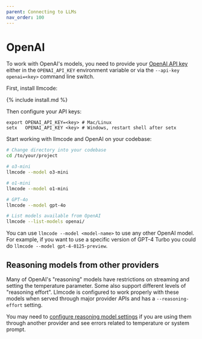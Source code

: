 ```yaml
---
parent: Connecting to LLMs
nav_order: 100
---
```


# OpenAI

To work with OpenAI's models, you need to provide your
[OpenAI API key](https://help.openai.com/en/articles/4936850-where-do-i-find-my-secret-api-key)
either in the `OPENAI_API_KEY` environment variable or
via the `--api-key openai=<key>` command line switch.

First, install llmcode:

{% include install.md %}

Then configure your API keys:

```
export OPENAI_API_KEY=<key> # Mac/Linux
setx   OPENAI_API_KEY <key> # Windows, restart shell after setx
```

Start working with llmcode and OpenAI on your codebase:

```bash
# Change directory into your codebase
cd /to/your/project

# o3-mini
llmcode --model o3-mini

# o1-mini
llmcode --model o1-mini

# GPT-4o
llmcode --model gpt-4o

# List models available from OpenAI
llmcode --list-models openai/
```

You can use `llmcode --model <model-name>` to use any other OpenAI model.
For example, if you want to use a specific version of GPT-4 Turbo
you could do `llmcode --model gpt-4-0125-preview`.

## Reasoning models from other providers

Many of OpenAI's 
"reasoning" models have restrictions on streaming and setting the temperature parameter.
Some also support different levels of "reasoning effort".
Llmcode is configured to work properly with these models
when served through major provider APIs and
has a `--reasoning-effort` setting.

You may need to [configure reasoning model settings](/docs/config/reasoning.html)
if you are using them through another provider
and see errors related to temperature or system prompt.

